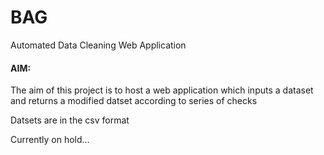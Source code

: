 # BAG
Automated Data Cleaning Web Application

#### AIM:

The aim of this project is to host a web application which inputs a dataset and returns a modified datset according to series of checks 

Datsets are in the csv format

Currently on hold...
